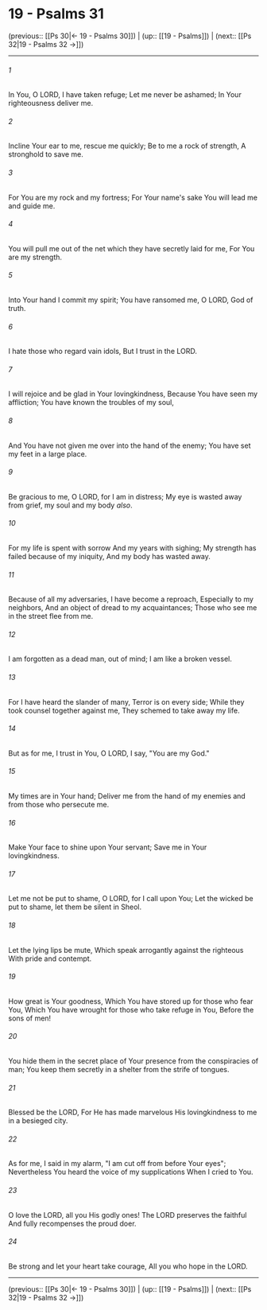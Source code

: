 # 19 - Psalms 31

(previous:: [[Ps 30|← 19 - Psalms 30]]) | (up:: [[19 - Psalms]]) | (next:: [[Ps 32|19 - Psalms 32 →]])

***


###### 1 
In You, O LORD, I have taken refuge; Let me never be ashamed; In Your righteousness deliver me. 

###### 2 
Incline Your ear to me, rescue me quickly; Be to me a rock of strength, A stronghold to save me. 

###### 3 
For You are my rock and my fortress; For Your name's sake You will lead me and guide me. 

###### 4 
You will pull me out of the net which they have secretly laid for me, For You are my strength. 

###### 5 
Into Your hand I commit my spirit; You have ransomed me, O LORD, God of truth. 

###### 6 
I hate those who regard vain idols, But I trust in the LORD. 

###### 7 
I will rejoice and be glad in Your lovingkindness, Because You have seen my affliction; You have known the troubles of my soul, 

###### 8 
And You have not given me over into the hand of the enemy; You have set my feet in a large place. 

###### 9 
Be gracious to me, O LORD, for I am in distress; My eye is wasted away from grief, my soul and my body _also_. 

###### 10 
For my life is spent with sorrow And my years with sighing; My strength has failed because of my iniquity, And my body has wasted away. 

###### 11 
Because of all my adversaries, I have become a reproach, Especially to my neighbors, And an object of dread to my acquaintances; Those who see me in the street flee from me. 

###### 12 
I am forgotten as a dead man, out of mind; I am like a broken vessel. 

###### 13 
For I have heard the slander of many, Terror is on every side; While they took counsel together against me, They schemed to take away my life. 

###### 14 
But as for me, I trust in You, O LORD, I say, "You are my God." 

###### 15 
My times are in Your hand; Deliver me from the hand of my enemies and from those who persecute me. 

###### 16 
Make Your face to shine upon Your servant; Save me in Your lovingkindness. 

###### 17 
Let me not be put to shame, O LORD, for I call upon You; Let the wicked be put to shame, let them be silent in Sheol. 

###### 18 
Let the lying lips be mute, Which speak arrogantly against the righteous With pride and contempt. 

###### 19 
How great is Your goodness, Which You have stored up for those who fear You, Which You have wrought for those who take refuge in You, Before the sons of men! 

###### 20 
You hide them in the secret place of Your presence from the conspiracies of man; You keep them secretly in a shelter from the strife of tongues. 

###### 21 
Blessed be the LORD, For He has made marvelous His lovingkindness to me in a besieged city. 

###### 22 
As for me, I said in my alarm, "I am cut off from before Your eyes"; Nevertheless You heard the voice of my supplications When I cried to You. 

###### 23 
O love the LORD, all you His godly ones! The LORD preserves the faithful And fully recompenses the proud doer. 

###### 24 
Be strong and let your heart take courage, All you who hope in the LORD.

***

(previous:: [[Ps 30|← 19 - Psalms 30]]) | (up:: [[19 - Psalms]]) | (next:: [[Ps 32|19 - Psalms 32 →]])
